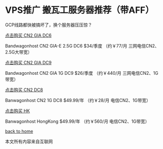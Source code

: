 # VPS推广  搬瓦工服务器推荐（带AFF）
GCP线路都快被搞坏了，换个服务器压压惊？

[点击购买 CN2 GIA DC6](https://bwh88.net/aff.php?aff=45608&pid=87)

 Bandwagonhost CN2 GIA-E 2.5G DC6 $34/季度 
 （约￥77/月 三网电信CN2、2.5G大带宽）


[点击购买 CN2 GIA DC9](https://bwh88.net/aff.php?aff=45608&pid=75)

 Bandwagonhost CN2 GIA 1G DC9 $26/季度
 （约￥440/月 三网电信CN2、1G带宽）

[点击购买 CN2 DC8](https://bwh88.net/aff.php?aff=45608&pid=57)

 Banwagonhost CN2 1G DC8 $49.99/年
 （约￥28/月 电信CN2、1G带宽）

[点击购买 HK](https://bwh88.net/aff.php?aff=45608&pid=64)

Banwagonhost HongKong $49.99/年
 （约￥560/月 电信CN2、1G带宽）

  
[back to home](https://www.v2guidebooks.ml/)

本文所有内容来自互联网
